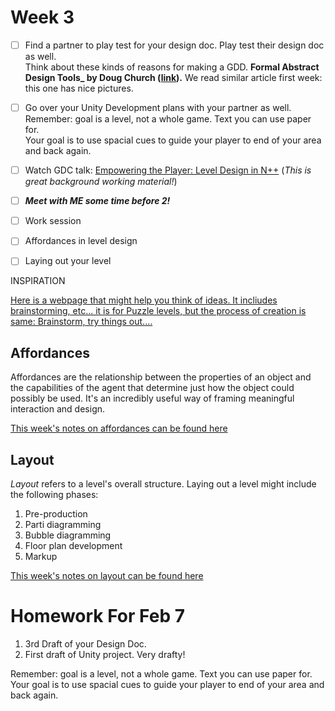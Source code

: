 # Week 3
- [ ] Find a partner to play test for your design doc. Play test their design doc as well.		
  Think about these kinds of reasons for making a GDD. **Formal Abstract Design Tools_ by Doug Church ([link](https://drive.google.com/file/d/1omZXDeEflB3Si6YbY5YPPp8NoU3nWBK8/view?usp=sharing)).** We read similar article first week: this one has nice pictures. 
- [ ] Go over your Unity Development plans with your partner as well. Remember: goal is a level, not a whole game.      Text you can use paper for.  
  Your goal is to use spacial cues to guide your player to end of your area and back again.    
- [ ] Watch GDC talk: [Empowering the Player: Level Design in N++](https://www.youtube.com/watch?v=VZ4xevskMCI) (*This is great background working material!*)
- [ ] ***Meet with ME some time before 2!***
- [ ] Work session

- [ ] Affordances in level design
- [ ] Laying out your level

INSPIRATION

[Here is a webpage that might help you think of ideas.  It incliudes brainstorming, etc... it is for Puzzle levels, but the process of creation is same: Brainstorm, try things out....](https://www.gamedeveloper.com/design/designing-video-game-puzzles)

## Affordances

Affordances are the relationship between the properties of an object and the capabilities of the agent that determine just how the object could possibly be used. It's an incredibly useful way of framing meaningful interaction and design.

[This week's notes on affordances can be found here](https://docs.google.com/document/d/1cM6gRu3UiIJLMzR46rIrY0r0jVLIOhQw-GLGxIUmcEI/edit?usp=sharing)

## Layout

_Layout_ refers to a level's overall structure. Laying out a level might include the following phases:

1. Pre-production
2. Parti diagramming
3. Bubble diagramming
4. Floor plan development
5. Markup

[This week's notes on layout can be found here](https://docs.google.com/document/d/14Dg5UPLwQiIX4iHlQaLe4EajpjijYtQQzG-3eqzQKGQ/edit?usp=sharing)

# Homework For Feb 7
1. 3rd Draft of your Design Doc.     
2. First draft of Unity project.   Very drafty!

Remember: goal is a level, not a whole game.  Text you can use paper for.  Your goal is to use spacial cues to guide your player to end of your area and back again.     
